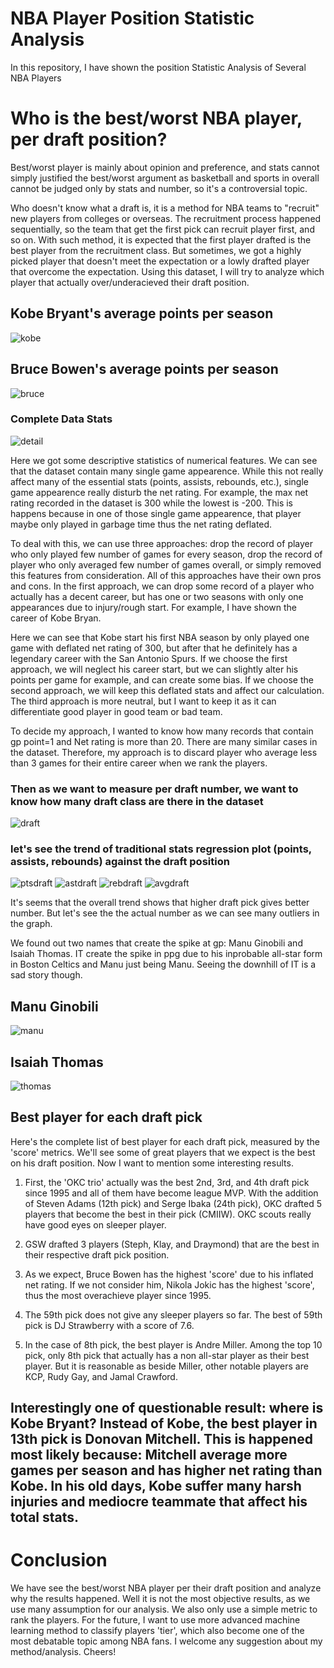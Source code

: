 # NBA Player Position Statistic Analysis
In this repository, I have shown the position Statistic Analysis of Several NBA Players

# Who is the best/worst NBA player, per draft position?
Best/worst player is mainly about opinion and preference, and stats cannot simply justified the best/worst argument as basketball and sports in overall cannot be judged only by stats and number, so it's a controversial topic.

Who doesn't know what a draft is, it is a method for NBA teams to "recruit" new players from colleges or overseas. The recruitment process happened sequentially, so the team that get the first pick can recruit player first, and so on. With such method, it is expected that the first player drafted is the best player from the recruitment class. But sometimes, we got a highly picked player that doesn't meet the expectation or a lowly drafted player that overcome the expectation. Using this dataset, I will try to analyze which player that actually over/underacieved their draft position.


## Kobe Bryant's average points per season
![kobe](https://github.com/swarnajyoti/NBA_PlayerPosition_StatAnalysis/blob/master/Images/kobeavgpoint.png)


## Bruce Bowen's average points per season
![bruce](https://github.com/swarnajyoti/NBA_PlayerPosition_StatAnalysis/blob/master/Images/bruceavgpoint.png)


### Complete Data Stats
![detail](https://github.com/swarnajyoti/NBA_PlayerPosition_StatAnalysis/blob/master/Images/detail.png)

Here we got some descriptive statistics of numerical features. We can see that the dataset contain many single game appearence. While this not really affect many of the essential stats (points, assists, rebounds, etc.), single game appearence really disturb the net rating. For example, the max net rating recorded in the dataset is 300 while the lowest is -200. This is happens because in one of those single game appearence, that player maybe only played in garbage time thus the net rating deflated.

To deal with this, we can use three approaches: drop the record of player who only played few number of games for every season, drop the record of player who only averaged few number of games overall, or simply removed this features from consideration. All of this approaches have their own pros and cons. In the first approach, we can drop some record of a player who actually has a decent career, but has one or two seasons with only one appearances due to injury/rough start. For example, I have shown the career of Kobe Bryan.

Here we can see that Kobe start his first NBA season by only played one game with deflated net rating of 300, but after that he definitely has a legendary career with the San Antonio Spurs. If we choose the first approach, we will neglect his career start, but we can slightly alter his points per game for example, and can create some bias. If we choose the second approach, we will keep this deflated stats and affect our calculation. The third approach is more neutral, but I want to keep it as it can differentiate good player in good team or bad team. 

To decide my approach, I wanted to know how many records that contain gp point=1 and Net rating is more than 20. There are many similar cases in the dataset. Therefore, my approach is to discard player who average less than 3 games for their entire career when we rank the players.

### Then as we want to measure per draft number, we want to know how many draft class are there in the dataset
![draft](https://github.com/swarnajyoti/NBA_PlayerPosition_StatAnalysis/blob/master/Images/2000to17.png)

### let's see the trend of traditional stats regression plot (points, assists, rebounds) against the draft position

![ptsdraft](https://github.com/swarnajyoti/NBA_PlayerPosition_StatAnalysis/blob/master/Images/pointdraftreg.png)
![astdraft](https://github.com/swarnajyoti/NBA_PlayerPosition_StatAnalysis/blob/master/Images/astdraftreg.png)
![rebdraft](https://github.com/swarnajyoti/NBA_PlayerPosition_StatAnalysis/blob/master/Images/rebdraftreg.png)
![avgdraft](https://github.com/swarnajyoti/NBA_PlayerPosition_StatAnalysis/blob/master/Images/avgdraft.png)

It's seems that the overall trend shows that higher draft pick gives better number. But let's see the the actual number as we can see many outliers in the graph.

We found out two names that create the spike at gp: Manu Ginobili and Isaiah Thomas. IT create the spike in ppg due to his inprobable all-star form in Boston Celtics and Manu just being Manu. Seeing the downhill of IT is a sad story though.

## Manu Ginobili
![manu](https://github.com/swarnajyoti/NBA_PlayerPosition_StatAnalysis/blob/master/Images/manu.png)

## Isaiah Thomas
![thomas](https://github.com/swarnajyoti/NBA_PlayerPosition_StatAnalysis/blob/master/Images/thomas.png)


## Best player for each draft pick
Here's the complete list of best player for each draft pick, measured by the 'score' metrics. We'll see some of great players that we expect is the best on his draft position. Now I want to mention some interesting results.

1. First, the 'OKC trio' actually was the best 2nd, 3rd, and 4th draft pick since 1995 and all of them have become league MVP. With the addition of Steven Adams (12th pick) and Serge Ibaka (24th pick), OKC drafted 5 players that become the best in their pick (CMIIW). OKC scouts really have good eyes on sleeper player.

2. GSW drafted 3 players (Steph, Klay, and Draymond) that are the best in their respective draft pick position.

3. As we expect, Bruce Bowen has the highest 'score' due to his inflated net rating. If we not consider him, Nikola Jokic has the highest 'score', thus the most overachieve player since 1995.

4. The 59th pick does not give any sleeper players so far. The best of 59th pick is DJ Strawberry with a score of 7.6.

5. In the case of 8th pick, the best player is Andre Miller. Among the top 10 pick, only 8th pick that actually has a non all-star player as their best player. But it is reasonable as beside Miller, other notable players are KCP, Rudy Gay, and Jamal Crawford.


## Interestingly one of questionable result: where is Kobe Bryant? Instead of Kobe, the best player in 13th pick is Donovan Mitchell. This is happened most likely because: Mitchell average more games per season and has higher net rating than Kobe. In his old days, Kobe suffer many harsh injuries and mediocre teammate that affect his total stats.

# Conclusion
We have see the best/worst NBA player per their draft position and analyze why the results happened. Well it is not the most objective results, as we use many assumption for our analysis. We also only use a simple metric to rank the players. For the future, I want to use more advanced machine learning method to classify players 'tier', which also become one of the most debatable topic among NBA fans. I welcome any suggestion about my method/analysis. Cheers!
